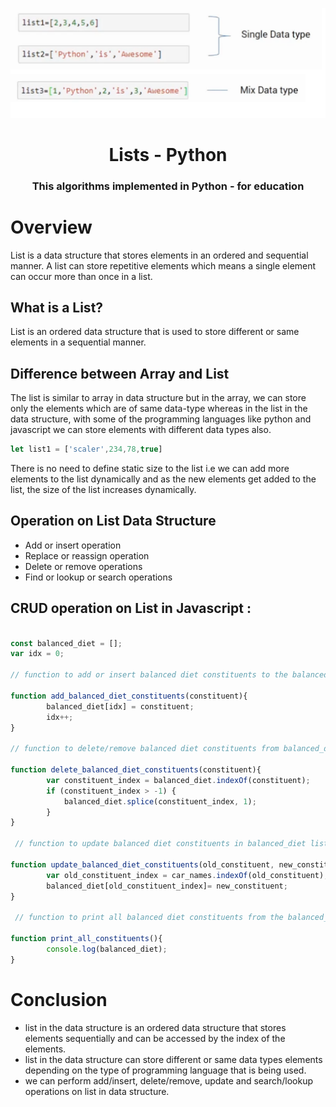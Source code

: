 <div align="center">
<!-- Title: -->
  <a>
  <p align="center"><img alt="lists" src="assets/1.png" /></p>
  </a>
  <h1><a>Lists</a> - Python</h1>

  <h3>This algorithms implemented in Python - for education</h3>
</div>

# Overview
List is a data structure that stores elements in an ordered and sequential manner. A list can store repetitive elements which means a single element can occur more than once in a list.

## What is a List?
List is an ordered data structure that is used to store different or same elements in a sequential manner.

## Difference between Array and List
The list is similar to array in data structure but in the array, we can store only the elements which are of same data-type whereas in the list in the data structure, with some of the programming languages like python and javascript we can store elements with different data types also.

```javascript
let list1 = ['scaler',234,78,true]
```

There is no need to define static size to the list i.e we can add more elements to the list dynamically and as the new elements get added to the list, the size of the list increases dynamically.


## Operation on List Data Structure

  * Add or insert operation
  * Replace or reassign operation
  * Delete or remove operations
  * Find or lookup or search operations 

## CRUD operation on List in Javascript :

```javascript

const balanced_diet = [];  
var idx = 0; 

// function to add or insert balanced diet constituents to the balanced_diet list

function add_balanced_diet_constituents(constituent){  
        balanced_diet[idx] = constituent;  
        idx++;  
}

// function to delete/remove balanced diet constituents from balanced_diet list.

function delete_balanced_diet_constituents(constituent){  
        var constituent_index = balanced_diet.indexOf(constituent);  
        if (constituent_index > -1) {  
            balanced_diet.splice(constituent_index, 1);  
        }  
}

 // function to update balanced diet constituents in balanced_diet list 

function update_balanced_diet_constituents(old_constituent, new_constituent){  
        var old_constituent_index = car_names.indexOf(old_constituent);  
        balanced_diet[old_constituent_index]= new_constituent;   
}

 // function to print all balanced diet constituents from the balanced_diet list

function print_all_constituents(){  
        console.log(balanced_diet);  
}

```

# Conclusion

  * list in the data structure is an ordered data structure that stores elements sequentially and can be accessed by the index of the elements.
  * list in the data structure can store different or same data types elements depending on the type of programming language that is being used.
  * we can perform add/insert, delete/remove, update and search/lookup operations on list in data structure.